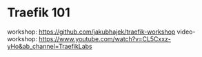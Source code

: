 # Traefik 101

workshop: https://github.com/jakubhajek/traefik-workshop
video-workshop: https://www.youtube.com/watch?v=CL5Cxxz-yHo&ab_channel=TraefikLabs
